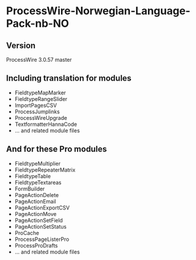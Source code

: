 # ProcessWire-Norwegian-Language-Pack-nb-NO

## Version
ProcessWire 3.0.57 master

## Including translation for modules
* FieldtypeMapMarker
* FieldtypeRangeSlider
* ImportPagesCSV
* ProcessJumplinks
* ProcessWireUpgrade
* TextformatterHannaCode
* … and related module files

## And for these Pro modules
* FieldtypeMultiplier
* FieldtypeRepeaterMatrix
* FieldtypeTable
* FieldtypeTextareas
* FormBuilder
* PageActionDelete
* PageActionEmail
* PageActionExportCSV
* PageActionMove
* PageActionSetField
* PageActionSetStatus
* ProCache
* ProcessPageListerPro
* ProcessProDrafts
* … and related module files